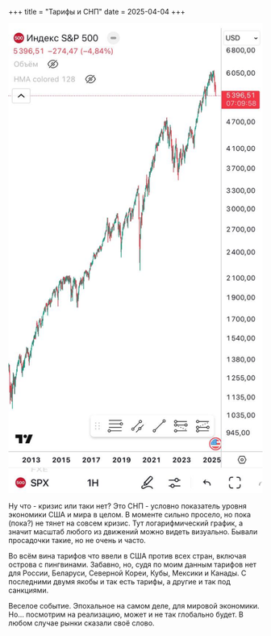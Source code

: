 +++
title = "Тарифы и СНП"
date = 2025-04-04
+++

[![ГТарифы и СНП](/blog/25.jpg)](/blog/25.jpg)

Ну что - кризис или таки нет? Это СНП - условно показатель уровня экономики США и мира в целом. В моменте сильно просело, но пока (пока?) не тянет на совсем кризис. Тут логарифмический график, а значит масштаб любого из движений можно видеть визуально. Бывали просадочки такие, но не очень и часто.

Во всём вина тарифов что ввели в США против всех стран, включая острова с пингвинами. Забавно, но, судя по моим данным тарифов нет для России, Беларуси, Северной Кореи, Кубы, Мексики и Канады. С последними двумя якобы и так есть тарифы, а другие и так под санкциями.

Веселое событие. Эпохальное на самом деле, для мировой экономики. Но… посмотрим на реализацию, может и не так глобально будет. В любом случае рынки сказали своё слово.
